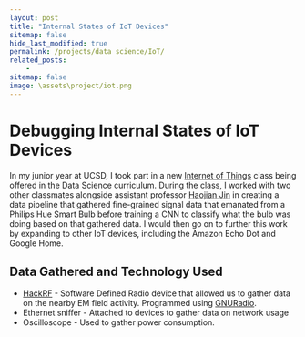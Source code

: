 ```yaml
---
layout: post
title: "Internal States of IoT Devices"
sitemap: false
hide_last_modified: true
permalink: /projects/data science/IoT/
related_posts:
    -
sitemap: false
image: \assets\project/iot.png
---
```


# Debugging Internal States of IoT Devices
In my junior year at UCSD, I took part in a new [Internet of Things](https://en.wikipedia.org/wiki/Internet_of_things) class being offered in the Data Science curriculum. During the class, I worked with two other classmates alongside assistant professor [Haojian Jin](http://shift-3.com) in creating a data pipeline that gathered fine-grained signal data that emanated from a Philips Hue Smart Bulb before training a CNN to classify what the bulb was doing based on that gathered data. I would then go on to further this work by expanding to other IoT devices, including the Amazon Echo Dot and Google Home.

## Data Gathered and Technology Used
* [HackRF](https://en.wikipedia.org/wiki/HackRF_One) - Software Defined Radio device that allowed us to gather data on the nearby EM field activity. Programmed using [GNURadio](https://wiki.gnuradio.org/index.php/InstallingGR).
* Ethernet sniffer - Attached to devices to gather data on network usage
* Oscilloscope - Used to gather power consumption.

